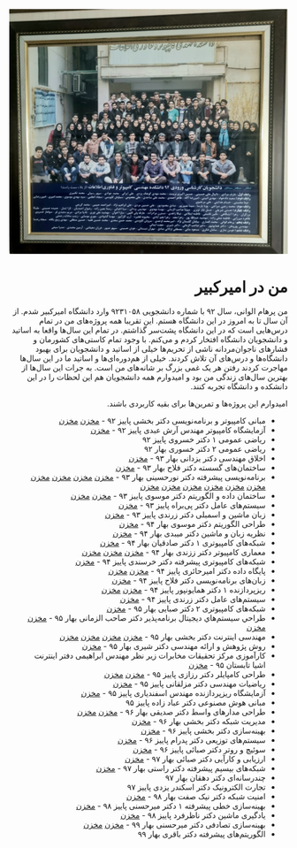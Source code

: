 <div align="center">
    <img src="../image.jpg" alt="image">
</div>

<div dir="rtl">

# من در امیرکبیر

من پرهام الوانی، سال ۹۲ با شماره دانشجویی ۹۲۳۱۰۵۸ وارد دانشگاه امیرکبیر شدم.
از آن سال تا به امروز در این دانشگاه هستم. این تقریبا همه پروژه‌های من در تمام درس‌هایی است که در این دانشگاه پشت‌سر گذاشتم.
در تمام این سال‌ها واقعا به اساتید و دانشجویان دانشگاه افتخار کردم و می‌کنم.
با وجود تمام کاستی‌های کشورمان و فشارهای ناجوان‌مردانه ناشی از تحریم‌ها خیلی از اساتید و دانشجویان برای بهبود دانشگاه‌ها و درس‌های آن تلاش کردند.
خیلی از هم‌دوره‌ای‌ها و اساتید ما در این سال‌ها مهاجرت کردند رفتن هر یک غمی بزرگ بر شانه‌های من است.
به جرات این سال‌ها از بهترین سال‌های زندگی من بود و امیدوارم همه دانشجویان هم این لحظات را در این دانشکده و دانشگاه تجربه کنند.

امیدوارم این پروژه‌ها و تمرین‌ها برای بقیه کاربردی باشند.

- مبانی کامپیوتر و برنامه‌نویسی دکتر بخشی پاییز ۹۲ - [مخزن](https://github.com/9231058/CE101-C) [مخزن](https://github.com/9231058/reimagined-palm-tree)
- آزمایشگاه کامپیوتر مهندس آرش عبدی پاییز ۹۲ - [مخزن](https://github.com/9231058/solid-eureka)
- ریاضی عمومی ۱ دکتر خسروی پاییز ۹۲
- ریاضی عمومی ۲ دکتر خسوری بهار ۹۲
- اخلاق مهندسی دکتر یزدانی بهار ۹۳ - [مخزن](https://github.com/9231058/BART)
- ساختمان‌های گسسته دکتر فلاح بهار ۹۳ - [مخزن](https://github.com/9231058/DS92)
- برنامه‌نویسی پیشرفته دکتر نورحسینی بهار ۹۳ - [مخزن](https://github.com/9231058/SudoApache) [مخزن](https://github.com/9231058/JTextEditor) [مخزن](https://github.com/9231058/JIDM) [مخزن](https://github.com/9231058/JCal) [مخزن](https://github.com/9231058/Bubbles) [مخزن](https://github.com/9231058/BattleshipClient) [مخزن](https://github.com/9231058/Battleship) [مخزن](https://github.com/9231058/AP92) [مخزن](https://github.com/9231058/jumong) [مخزن](https://github.com/9231058/AP101)
- ساختمان داده و الگوریتم دکتر موسوی پاییز ۹۳ - [مخزن](https://github.com/9231058/DS-Homework) [مخزن](https://github.com/9231058/HmanCoder)
- سیستم‌های عامل دکتر پی‌براه پاییز ۹۳ - [مخزن](https://github.com/9231058/OS-Homework)
- زبان ماشین و اسمبلی دکتر زرندی پاییز ۹۳ - [مخزن](https://github.com/9231058/ASM-Homework)
- طراحی الگوریتم دکتر موسوی بهار ۹۴ - [مخزن](https://github.com/9231058/DA-Homework)
- نظریه زبان و ماشین دکتر میبدی بهار ۹۴ - [مخزن](https://github.com/9231058/TFA)
- شبکه‌های کامپیوتری ۱ دکتر صادقیان بهار ۹۴ - [مخزن](https://github.com/9231058/ChFTP)
- معماری کامپیوتر دکتر ززندی بهار ۹۴ - [مخزن](https://github.com/9231058/TCache) [مخزن](https://github.com/9231058/CEITDivider) [مخزن](https://github.com/9231058/Arch-Homework)
- شبکه‌های کامپیوتری پیشرفته دکتر خرسندی پاییز ۹۴ - [مخزن](https://github.com/9231058/SDNBazi)
- پایگاه داده دکتر امیرحائری پاییز ۹۴ - [مخزن](https://github.com/9231058/DB-Homework) [مخزن](https://github.com/9231058/BilliT)
- زبان‌های برنامه‌نویسی دکتر فلاح پاییز ۹۴ - [مخزن](https://github.com/9231058/pl-notes)
- ریزپردازنده ۱ دکتر همایونپور پاییز ۹۴ - [مخزن](https://github.com/9231058/Homayoun) [مخزن](https://github.com/9231058/MP101)
- سیستم‌های عامل دکتر زرندی پاییز ۹۴ - [مخزن](https://github.com/9231058/OS-Homework)
- شبکه‌های کامپیوتری ۲ دکتر صبایی بهار ۹۵ - [مخزن](https://github.com/9231058/UDPNoise)
- طراحي سيستم‌هاي ديجيتال برنامه‌پذير دکتر صاحب الزمانی بهار ۹۵ - [مخزن](https://github.com/9231058/FPGA-Homework) [مخزن](https://github.com/9231058/HWScheduler)
- مهندسی اینترنت دکتر بخشی بهار ۹۵ - [مخزن](https://github.com/9231058/GameStation) [مخزن](https://github.com/9231058/BozorgOn) [مخزن](https://github.com/9231058/TMail) [مخزن](https://github.com/9231058/THAP)
- روش پژوهش و ارائه مهندسی دکتر شیری بهار ۹۵ - [مخزن](https://github.com/9231058/SDN-RP)
- کارآموزی مرکز تحقیقات مخابرات زیر نظر مهندس ابراهیمی دفتر اینترنت اشیا تابستان ۹۵ - [مخزن](https://github.com/9231058/ITSummel)
- طراحی کامپایلر دکتر رزازی پاییز ۹۵ - [مخزن](https://github.com/9231058/yepc) [مخزن](https://github.com/9231058/miniature-tribble)
- ریاضیات مهندسی دکتر مزلقانی پاییز ۹۵ - [مخزن](https://github.com/9231058/ImageBazi)
- آزمایشگاه ریزپردازنده مهندس اسفندیاری پاییز ۹۵ - [مخزن](https://github.com/9231058/congenial-telegram)
- مبانی هوش مصنوعی دکتر عباد زاده پاییز ۹۵
- طراحی مدارهای واسط دکتر صدیقی بهار ۹۶ - [مخزن](https://github.com/9231058/Rooman) [مخزن](https://github.com/9231058/cuddly-pancake)
- مدیریت شبکه دکتر بخشی بهار ۹۶ - [مخزن](https://github.com/9231058/NM-Homework)
- بهینه‌سازی دکتر بخشی پاییز ۹۶ - [مخزن](https://github.com/9231058/ON-Homework)
- سیستم‌های توزیعی دکتر پدرام پاییز ۹۶ - [مخزن](https://github.com/9231058/Dsystem-Homework)
- سوئیچ و روتر دکتر صبائی پاییز ۹۶ - [مخزن](https://github.com/9231058/HPSR-Homework)
- ارزیابی و کارآیی دکتر صبائی بهار ۹۷ - [مخزن](https://github.com/9231058/PE-Homework)
- شبکه‌های بیسیم پیشرفته دکتر راستی بهار ۹۷ - [مخزن](https://github.com/9231058/AWN-LPLAN)
- چندرسانه‌ای دکتر دهقان بهار ۹۷
- تجارت الکترونیک دکتر اسکندر یزدی پاییز ۹۷
- امنیت شبکه دکتر نیک صفت بهار ۹۸ - [مخزن](https://github.com/9231058/Wireshark)
- بهینه‌سازی خطی پیشرفته ۱ دکتر میرحسنی پاییز ۹۸ - [مخزن](https://github.com/9231058/ALP-Homework)
- یادگیری ماشین دکتر ناظرفرد پاییز ۹۸ - [مخزن](https://github.com/9231058/ML-Homework)
- بهینه‌سازی تصادفی دکتر میرحسنی بهار ۹۹ - [مخزن](https://github.com/9231058/SP-Homework) [مخزن](https://github.com/9231058/farmer)
- الگوریتم‌های پیشرفته دکتر باقری بهار ۹۹

</div>
